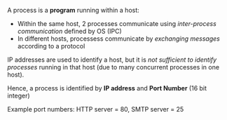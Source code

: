 A process is a **program** running within a host:
- Within the same host, 2 processes communicate using *inter-process communication* defined by OS (IPC)
- In different hosts, processess communicate by *exchanging messages*  according to a protocol

IP addresses are used to identify a host, but it is *not sufficient to identify processes* running in that host (due to many concurrent processes in one host).

Hence, a process is identified by **IP address** and **Port Number** (16 bit integer)

Example port numbers: HTTP server = 80,  SMTP server = 25